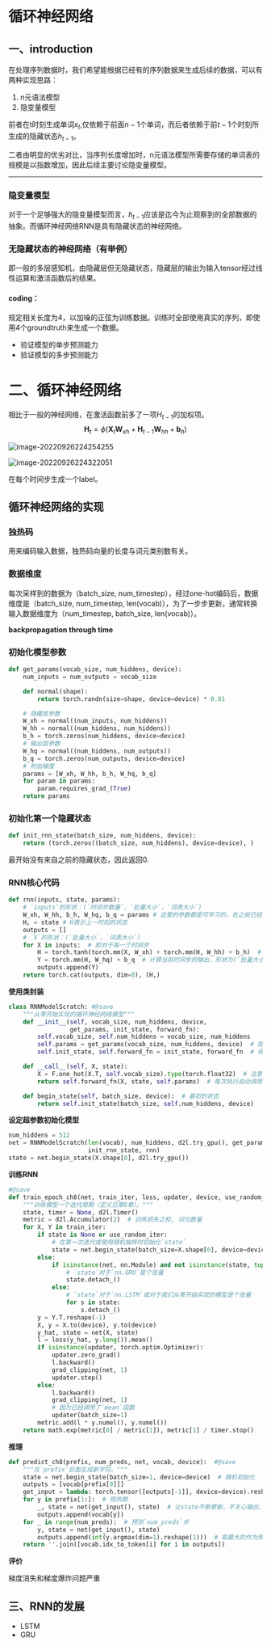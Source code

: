 # 循环神经网络

## 一、introduction
在处理序列数据时，我们希望能根据已经有的序列数据来生成后续的数据，可以有两种实现思路：

1. n元语法模型
2. 隐变量模型

前者在t时刻生成单词$x_t$,仅依赖于前面$n-1$个单词，而后者依赖于前$t-1$个时刻所生成的隐藏状态$h_{t-1}$。

二者由明显的优劣对比，当序列长度增加时，n元语法模型所需要存储的单词表的规模是以指数增加，因此后续主要讨论隐变量模型。

---
### 隐变量模型
对于一个足够强大的隐变量模型而言，$h_{t-1}$应该是迄今为止观察到的全部数据的抽象。而循环神经网络RNN是具有隐藏状态的神经网络。

### 无隐藏状态的神经网络（有举例）
即一般的多层感知机，由隐藏层但无隐藏状态，隐藏层的输出为输入tensor经过线性运算和激活函数后的结果。

#### coding：

规定相关长度为4，以加噪的正弦为训练数据。训练时全部使用真实的序列，即使用4个groundtruth来生成一个数据。

- 验证模型的单步预测能力
- 验证模型的多步预测能力



# 二、循环神经网络
相比于一般的神经网络，在激活函数前多了一项$H_{t-1}$的加权项。
$$
\mathbf{H}_t=\phi\left(\mathbf{X}_t \mathbf{W}_{x h}+\mathbf{H}_{t-1} \mathbf{W}_{h h}+\mathbf{b}_h\right)
$$

![image-20220926224254255](C:\Users\MrXu\AppData\Roaming\Typora\typora-user-images\image-20220926224254255.png)

![image-20220926224322051](C:\Users\MrXu\AppData\Roaming\Typora\typora-user-images\image-20220926224322051.png)

在每个时间步生成一个label。



## 循环神经网络的实现

### 独热码

用来编码输入数据，独热码向量的长度与词元类别数有关。

### 数据维度

每次采样到的数据为（batch_size, num_timestep），经过one-hot编码后，数据维度是（batch_size, num_timestep, len(vocab)），为了一步步更新，通常转换输入数据维度为（num_timestep, batch_size, len(vocab)）。 

**backpropagation through time**

### 初始化模型参数

```python
def get_params(vocab_size, num_hiddens, device):
    num_inputs = num_outputs = vocab_size

    def normal(shape):
        return torch.randn(size=shape, device=device) * 0.01

    # 隐藏层参数
    W_xh = normal((num_inputs, num_hiddens))
    W_hh = normal((num_hiddens, num_hiddens))
    b_h = torch.zeros(num_hiddens, device=device)
    # 输出层参数
    W_hq = normal((num_hiddens, num_outputs))
    b_q = torch.zeros(num_outputs, device=device)
    # 附加梯度
    params = [W_xh, W_hh, b_h, W_hq, b_q]
    for param in params:
        param.requires_grad_(True)
    return params
```

### 初始化第一个隐藏状态

```python
def init_rnn_state(batch_size, num_hiddens, device):
    return (torch.zeros((batch_size, num_hiddens), device=device), )
```

最开始没有来自之前的隐藏状态，因此返回0.

### RNN核心代码

```python
def rnn(inputs, state, params):
    # `inputs`的形状：(`时间步数量`，`批量大小`，`词表大小`)
    W_xh, W_hh, b_h, W_hq, b_q = params # 这里的参数都是可学习的，在之前已经设定了
    H, = state # H表示上一时刻的状态
    outputs = []
    # `X`的形状：(`批量大小`，`词表大小`)
    for X in inputs:  # 即对于每一个时间步
        H = torch.tanh(torch.mm(X, W_xh) + torch.mm(H, W_hh) + b_h)  # 计算新的H
        Y = torch.mm(H, W_hq) + b_q  # 计算当前时间步的输出，形状为(`批量大小`，`词表大小`)
        outputs.append(Y)
    return torch.cat(outputs, dim=0), (H,)
```

**使用类封装**

```python
class RNNModelScratch: #@save
    """从零开始实现的循环神经网络模型"""
    def __init__(self, vocab_size, num_hiddens, device,
                 get_params, init_state, forward_fn):
        self.vocab_size, self.num_hiddens = vocab_size, num_hiddens
        self.params = get_params(vocab_size, num_hiddens, device)  # 随机初始化网络模型参数
        self.init_state, self.forward_fn = init_state, forward_fn  # 得到初始化状态和前向传播函数

    def __call__(self, X, state):
        X = F.one_hot(X.T, self.vocab_size).type(torch.float32)  # 注意此处的转置，将时间步放到了第一个维度
        return self.forward_fn(X, state, self.params)  # 每次执行自动调用传入的前向传播函数

    def begin_state(self, batch_size, device):  # 最初的状态
        return self.init_state(batch_size, self.num_hiddens, device)
```

**设定超参数初始化模型**

```python
num_hiddens = 512
net = RNNModelScratch(len(vocab), num_hiddens, d2l.try_gpu(), get_params,
                      init_rnn_state, rnn)
state = net.begin_state(X.shape[0], d2l.try_gpu())
```

**训练RNN**

```python
#@save
def train_epoch_ch8(net, train_iter, loss, updater, device, use_random_iter):
    """训练模型一个迭代周期（定义见第8章）。"""
    state, timer = None, d2l.Timer()
    metric = d2l.Accumulator(2)  # 训练损失之和, 词元数量
    for X, Y in train_iter:
        if state is None or use_random_iter:
            # 在第一次迭代或使用随机抽样时初始化`state`
            state = net.begin_state(batch_size=X.shape[0], device=device)
        else:
            if isinstance(net, nn.Module) and not isinstance(state, tuple):
                # `state`对于`nn.GRU`是个张量
                state.detach_()
            else:
                # `state`对于`nn.LSTM`或对于我们从零开始实现的模型是个张量
                for s in state:
                    s.detach_()
        y = Y.T.reshape(-1)
        X, y = X.to(device), y.to(device)
        y_hat, state = net(X, state)
        l = loss(y_hat, y.long()).mean()
        if isinstance(updater, torch.optim.Optimizer):
            updater.zero_grad()
            l.backward()
            grad_clipping(net, 1)
            updater.step()
        else:
            l.backward()
            grad_clipping(net, 1)
            # 因为已经调用了`mean`函数
            updater(batch_size=1)
        metric.add(l * y.numel(), y.numel())
    return math.exp(metric[0] / metric[1]), metric[1] / timer.stop()
```

**推理**

```python
def predict_ch8(prefix, num_preds, net, vocab, device):  #@save
    """在`prefix`后面生成新字符。"""
    state = net.begin_state(batch_size=1, device=device)  # 随机初始化
    outputs = [vocab[prefix[0]]] 
    get_input = lambda: torch.tensor([outputs[-1]], device=device).reshape((1, 1))
    for y in prefix[1:]:  # 预热期
        _, state = net(get_input(), state)  # 让state不断更新，不关心输出，输出用groundtruth
        outputs.append(vocab[y])
    for _ in range(num_preds):  # 预测`num_preds`步
        y, state = net(get_input(), state)
        outputs.append(int(y.argmax(dim=1).reshape(1)))  # 取最大的作为预测输出词元，实质是分类问题
    return ''.join([vocab.idx_to_token[i] for i in outputs])
```

**评价**

梯度消失和梯度爆炸问题严重

## 三、RNN的发展

- LSTM
- GRU